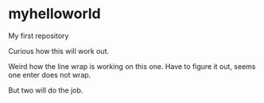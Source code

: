 # myhelloworld
My first repository

Curious how this will work out.

Weird how the line wrap is working on this one. Have to figure it out,
seems one enter does not wrap.

But two will do the job.


